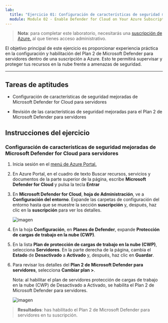 ```yaml
---
lab:
  title: "Ejercicio 01: Configuración de características de seguridad mejoradas de Microsoft\_Defender for Cloud para servidores"
  module: Module 02 - Enable Defender for Cloud on Your Azure Subscription
---
```



>**Nota**: para completar este laboratorio, necesitarás una [suscripción de Azure.](https://azure.microsoft.com/en-us/free/?azure-portal=true) al que tienes acceso administrativo. 


El objetivo principal de este ejercicio es proporcionar experiencia práctica en la configuración y habilitación del Plan 2 de Microsoft Defender para servidores dentro de una suscripción a Azure. Esto te permitirá supervisar y proteger tus recursos en la nube frente a amenazas de seguridad. 

---

## Tareas de aptitudes

- Configuración de características de seguridad mejoradas de Microsoft Defender for Cloud para servidores
  
- Revisión de las características de seguridad mejoradas para el Plan 2 de Microsoft Defender para servidores

## Instrucciones del ejercicio

### Configuración de características de seguridad mejoradas de Microsoft Defender for Cloud para servidores

1. Inicia sesión en el [menú de Azure Portal.](https://portal.azure.com/)

2. En Azure Portal, en el cuadro de texto Buscar recursos, servicios y documentos de la parte superior de la página, escribe **Microsoft Defender for Cloud** y pulsa la tecla **Entrar** 

3. En **Microsoft Defender for Cloud**, **hoja de Administración**, ve a **Configuración del entorno**. Expande las carpetas de configuración del entorno hasta que se muestre la sección **suscripción** y, después, haz clic en la **suscripción** para ver los detalles.

   ![imagen](https://github.com/user-attachments/assets/3b25dd82-e09e-4f8a-b85e-c9bc6c4bd488)
   
3. En la hoja **Configuración**, en **Planes de Defender**, expande **Protección de cargas de trabajo en la nube (CWP)**.

4. En la lista **Plan de protección de cargas de trabajo en la nube (CWP)**, selecciona **Servidores**. En la parte derecha de la página, cambia el **Estado** de **Desactivado** a **Activado** y, después, haz clic en **Guardar**.

5. Para revisar los detalles del **Plan 2 de Microsoft Defender para servidores**, selecciona **Cambiar plan >**.

   Nota: al habilitar el plan de servidores protección de cargas de trabajo en la nube (CWP) de Desactivado a Activado, se habilita el Plan 2 de Microsoft Defender para servidores.
 
   ![imagen](https://github.com/user-attachments/assets/de434a75-345a-4023-83f1-fa53fcb5f288)
   
> **Resultados**: has habilitado el Plan 2 de Microsoft Defender para servidores en tu suscripción.
